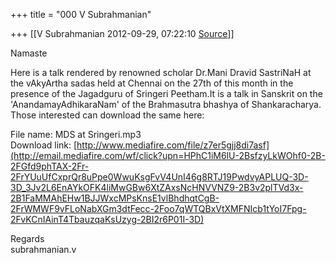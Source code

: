 +++
title = "000 V Subrahmanian"

+++
[[V Subrahmanian	2012-09-29, 07:22:10 [Source](https://groups.google.com/g/bvparishat/c/D-SiNnq1hBk)]]



Namaste  
  
Here is a talk rendered by renowned scholar Dr.Mani Dravid SastriNaH at the vAkyArtha sadas held at Chennai on the 27th of this month in the presence of the Jagadguru of Sringeri Peetham.It is a talk in Sanskrit on the 'AnandamayAdhikaraNam' of the Brahmasutra bhashya of Shankaracharya. Those interested can download the same here:  
  
  
File name: MDS at Sringeri.mp3  
Download link: [http://www.mediafire.com/file/z7er5gjj8di7asf](http://email.mediafire.com/wf/click?upn=HPhC1iM6lU-2BsfzyLkWOhf0-2B-2FGfd9phTAX-2Fr-2FrYUuUfCxprQr8uPpe0WwuKsgFvV4UnI46g8RTJ19PwdvyAPLUQ-3D-3D_3Jv2L6EnAYkOFK4liMwGBw6XtZAxsNcHNVVNZ9-2B3v2plTVd3x-2B1FaMMAhEHw1BJJWxcMPsKnsE1vlBhdhqtCgB-2FrWMWF9vFLoNabXGm3dtFecc-2Foo7qWTQBxVtXMFNIcb1tYoI7Fpg-2FvKCnIAinT4TbauzqaKsUzyg-2BI2r6P01I-3D)  
  
Regards  
subrahmanian.v  


